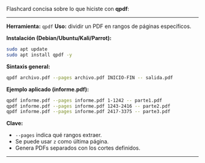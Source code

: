 Flashcard concisa sobre lo que hiciste con **qpdf**:

---

**Herramienta:** `qpdf`
**Uso:** dividir un PDF en rangos de páginas específicos.

**Instalación (Debian/Ubuntu/Kali/Parrot):**

```bash
sudo apt update
sudo apt install qpdf -y
```

**Sintaxis general:**

```bash
qpdf archivo.pdf --pages archivo.pdf INICIO-FIN -- salida.pdf
```

**Ejemplo aplicado (informe.pdf):**

```bash
qpdf informe.pdf --pages informe.pdf 1-1242 -- parte1.pdf
qpdf informe.pdf --pages informe.pdf 1243-2416 -- parte2.pdf
qpdf informe.pdf --pages informe.pdf 2417-3375 -- parte3.pdf
```

**Clave:**

* `--pages` indica qué rangos extraer.
* Se puede usar `z` como última página.
* Genera PDFs separados con los cortes definidos.

---
